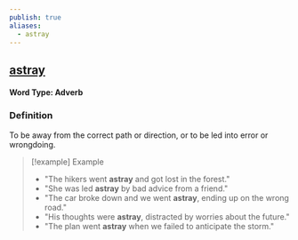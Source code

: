 ```yaml
---
publish: true
aliases:
  - astray
---
```


## [astray](https://dictionary.cambridge.org/dictionary/english/astray)
#### Word Type: Adverb
### Definition
To be away from the correct path or direction, or to be led into error or wrongdoing.

> [!example] Example
> 
> - "The hikers went **astray** and got lost in the forest."
> - "She was led **astray** by bad advice from a friend."
> - "The car broke down and we went **astray**, ending up on the wrong road."
> - "His thoughts were **astray**, distracted by worries about the future."
> - "The plan went **astray** when we failed to anticipate the storm."
